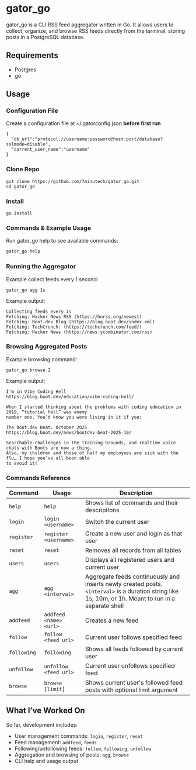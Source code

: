 # gator_go
gator_go is a CLI RSS feed aggregator written in Go. It allows users to collect, 
organize, and browse RSS feeds directly from the terminal, storing posts in a PostgreSQL database.

## Requirements
- Postgres
- go

## Usage
### Configuration File
Create a configuration file at ~/.gatorconfig.json **before first run**
```
{
  "db_url":"protocol://username:password@host:port/database?sslmode=disable",
  "current_user_name":"username"
}
```
### Clone Repo
```
git clone https://github.com/7minutech/gator_go.git
cd gator_go
```
### Install
```
go install
```
### Commands & Example Usage
Run gator_go help to see available commands:
```bash
gator_go help
```
### Running the Aggregator
Example collect feeds every 1 second:
```
gator_go agg 1s
```
Example output:
```
Collecting feeds every 1s
Fetching: Hacker News RSS (https://hnrss.org/newest)
Fetching: Boot.dev Blog (https://blog.boot.dev/index.xml)
Fetching: TechCrunch: (https://techcrunch.com/feed/)
Fetching: Hacker News (https://news.ycombinator.com/rss)
```
### Browsing Aggregated Posts
Example browsing command:
```
gator_go browse 2
```
Example output:
```
I'm in Vibe Coding Hell
https://blog.boot.dev/education/vibe-coding-hell/

When I started thinking about the problems with coding education in 2019, “tutorial hell” was enemy 
number one. You’d know you were living in it if you:

The Boot.dev Beat. October 2025
https://blog.boot.dev/news/bootdev-beat-2025-10/

Searchable challenges in the Training Grounds, and realtime voice chats with Boots are now a thing. 
Also, my children and those of half my employees are sick with the flu… I hope you’ve all been able 
to avoid it!
```
### Commands Reference

| Command     | Usage                         | Description                                                                 |
|------------|-------------------------------|----------------------------------------------------------------------------|
| `help`      | `help`                        | Shows list of commands and their descriptions                               |
| `login`     | `login <username>`            | Switch the current user                                                     |
| `register`  | `register <username>`         | Create a new user and login as that user                                    |
| `reset`     | `reset`                        | Removes all records from all tables                                         |
| `users`     | `users`                        | Displays all registered users and current user                               |
| `agg`       | `agg <interval>`        | Aggregate feeds continuously and inserts newly created posts.`<interval>` is a duration string like 1s, 10m, or 1h. Meant to run in a separate shell |
| `addfeed`   | `addfeed <name> <url>`        | Creates a new feed                                                          |
| `follow`    | `follow <feed url>`           | Current user follows specified feed                                         |
| `following` | `following`                   | Shows all feeds followed by current user                                     |
| `unfollow`  | `unfollow <feed url>`         | Current user unfollows specified feed                                       |
| `browse`    | `browse [limit]`              | Shows current user's followed feed posts with optional limit argument       |

## What I’ve Worked On
So far, development includes:
- User management commands: `login`, `register`, `reset`
- Feed management: `addfeed`, `feeds`
- Following/unfollowing feeds: `follow`, `following`, `unfollow`
- Aggregation and browsing of posts: `agg`, `browse`
- CLI help and usage output
